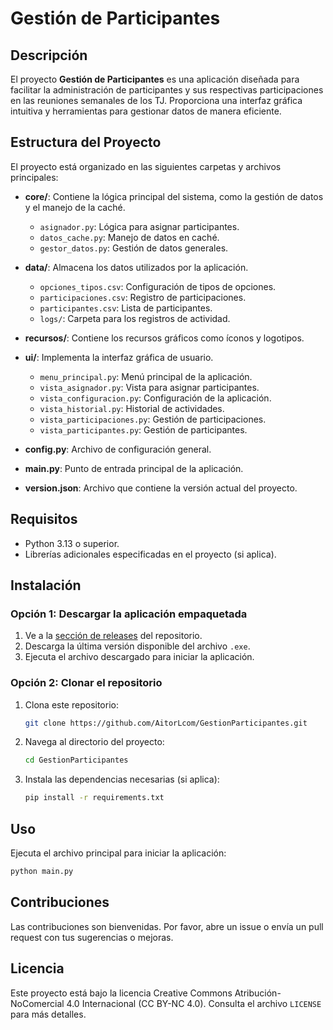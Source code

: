 # Gestión de Participantes

## Descripción
El proyecto **Gestión de Participantes** es una aplicación diseñada para facilitar la administración de participantes y sus respectivas participaciones en las reuniones semanales de los TJ. Proporciona una interfaz gráfica intuitiva y herramientas para gestionar datos de manera eficiente.

## Estructura del Proyecto
El proyecto está organizado en las siguientes carpetas y archivos principales:

- **core/**: Contiene la lógica principal del sistema, como la gestión de datos y el manejo de la caché.
  - `asignador.py`: Lógica para asignar participantes.
  - `datos_cache.py`: Manejo de datos en caché.
  - `gestor_datos.py`: Gestión de datos generales.

- **data/**: Almacena los datos utilizados por la aplicación.
  - `opciones_tipos.csv`: Configuración de tipos de opciones.
  - `participaciones.csv`: Registro de participaciones.
  - `participantes.csv`: Lista de participantes.
  - `logs/`: Carpeta para los registros de actividad.

- **recursos/**: Contiene los recursos gráficos como íconos y logotipos.

- **ui/**: Implementa la interfaz gráfica de usuario.
  - `menu_principal.py`: Menú principal de la aplicación.
  - `vista_asignador.py`: Vista para asignar participantes.
  - `vista_configuracion.py`: Configuración de la aplicación.
  - `vista_historial.py`: Historial de actividades.
  - `vista_participaciones.py`: Gestión de participaciones.
  - `vista_participantes.py`: Gestión de participantes.

- **config.py**: Archivo de configuración general.
- **main.py**: Punto de entrada principal de la aplicación.
- **version.json**: Archivo que contiene la versión actual del proyecto.

## Requisitos
- Python 3.13 o superior.
- Librerías adicionales especificadas en el proyecto (si aplica).

## Instalación
### Opción 1: Descargar la aplicación empaquetada
1. Ve a la [sección de releases](https://github.com/AitorLcom/GestionParticipantes/releases) del repositorio.
2. Descarga la última versión disponible del archivo `.exe`.
3. Ejecuta el archivo descargado para iniciar la aplicación.

### Opción 2: Clonar el repositorio
1. Clona este repositorio:
   ```bash
   git clone https://github.com/AitorLcom/GestionParticipantes.git
   ```
2. Navega al directorio del proyecto:
   ```bash
   cd GestionParticipantes
   ```
3. Instala las dependencias necesarias (si aplica):
   ```bash
   pip install -r requirements.txt
   ```

## Uso
Ejecuta el archivo principal para iniciar la aplicación:
```bash
python main.py
```

## Contribuciones
Las contribuciones son bienvenidas. Por favor, abre un issue o envía un pull request con tus sugerencias o mejoras.

## Licencia
Este proyecto está bajo la licencia Creative Commons Atribución-NoComercial 4.0 Internacional (CC BY-NC 4.0). Consulta el archivo `LICENSE` para más detalles.